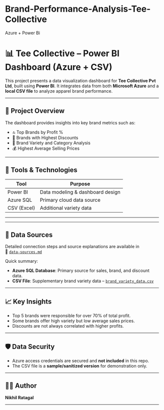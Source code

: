 # Brand-Performance-Analysis-Tee-Collective
Azure + Power Bi
# 📊 Tee Collective – Power BI Dashboard (Azure + CSV)

This project presents a data visualization dashboard for **Tee Collective Pvt Ltd**, built using **Power BI**. It integrates data from both **Microsoft Azure** and a **local CSV file** to analyze apparel brand performance.

---

## 🚀 Project Overview

The dashboard provides insights into key brand metrics such as:

- 🔝 Top Brands by Profit %
- 💸 Brands with Highest Discounts
- 🧺 Brand Variety and Category Analysis
- 💰 Highest Average Selling Prices

---

## 🧰 Tools & Technologies

| Tool       | Purpose                          |
|------------|----------------------------------|
| Power BI   | Data modeling & dashboard design |
| Azure SQL  | Primary cloud data source        |
| CSV (Excel) | Additional variety data         |

---


---

## 🔗 Data Sources

Detailed connection steps and source explanations are available in  
📄 [`data-sources.md`](./data-sources.md)

Quick summary:

- **Azure SQL Database**: Primary source for sales, brand, and discount data.
- **CSV File**: Supplementary brand variety data – [`brand_variety_data.csv`](./data/brand_variety_data.csv)

-----

## 📈 Key Insights

- Top 5 brands were responsible for over 70% of total profit.
- Some brands offer high variety but low average sales prices.
- Discounts are not always correlated with higher profits.

---

## 🛡️ Data Security

- Azure access credentials are secured and **not included** in this repo.
- The CSV file is a **sample/sanitized version** for demonstration only.

---

## 👨‍💻 Author

**Nikhil Ratagal**  


---



